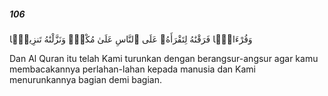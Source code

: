 ##### 106

<span class="ayah">وَقُرْءَانًۭا فَرَقْنَٰهُ لِتَقْرَأَهُۥ عَلَى ٱلنَّاسِ عَلَىٰ مُكْثٍۢ وَنَزَّلْنَٰهُ تَنزِيلًۭا</span>

<span class="ayah_translation">Dan Al Quran itu telah Kami turunkan dengan berangsur-angsur agar kamu membacakannya perlahan-lahan kepada manusia dan Kami menurunkannya bagian demi bagian.</span>
